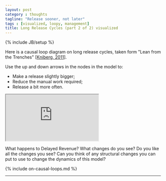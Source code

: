 ```yaml
---
layout: post
category : thoughts
tagline: "Release sooner, not later"
tags : [visualized, loopy, management]
title: Long Release Cycles (part 2 of 2) visualized
---
```


{% include JB/setup %}

Here is a causal loop diagram on long release cycles, 
taken form "Lean from the Trenches" 
[[Kniberg, 2011]].

Use the up and down arrows in the nodes in the model to:

 * Make a release slightly bigger;
 * Reduce the manual work required;
 * Release a bit more often.

<iframe class="loopy" src="http://ncase.me/loopy/v1.1/?embed=1&data=[[[3,375,115,0.5,%22Delayed%2520Revenue%22,0],[4,815,114,0.5,%22Loss%2520of%2520Customers%22,0],[5,602,152,0.5,%22Long%2520Release%2520Cycle%22,1],[11,841,295,0.5,%22Release%2520seldom%22,1],[12,514,303,0.5,%22Big%2520Releases%22,1],[13,515,529,0.5,%22Release%2520Effort%22,1],[14,854,528,0.5,%22Release%2520Costs%22,1],[15,244,541,0.5,%22Release%2520Manually%22,1]],[[5,3,-4,1,0],[5,4,-23,1,0],[11,5,30,1,0],[5,12,-43,1,0],[12,13,14,1,0],[13,14,-12,1,0],[14,11,-17,1,0],[15,13,20,1,0]],[],15%5D"></iframe>

What happens to Delayed Revenue? What changes do you see? 
Do you like all the changes you see?
Can you think of any structural changes 
you can put to use to change the dynamics of this model?

{% include on-causal-loops.md %}


---

 [loopy]: http://ncase.me/loopy/
 [Kniberg, 2011]: http://my.safaribooksonline.com/book/project-management/9781941222935